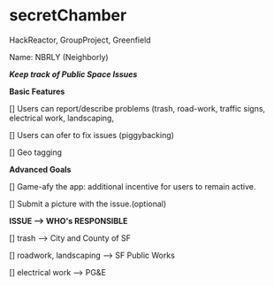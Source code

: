 # secretChamber
HackReactor, GroupProject, Greenfield 

Name: NBRLY (Neighborly)

_______Keep track of Public Space Issues_______

__Basic Features__

[] Users can report/describe problems (trash, road-work, traffic signs, electrical work, landscaping, 

[] Users can ofer to fix issues (piggybacking) 

[] Geo tagging


__Advanced Goals__

[] Game-afy the app: additional incentive for users to remain active.

[] Submit a picture with the issue.(optional)


__ISSUE --> WHO's RESPONSIBLE__

[] trash --> City and County of SF

[] roadwork, landscaping --> SF Public Works

[] electrical work --> PG&E
